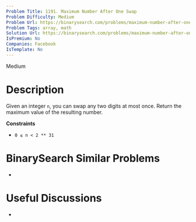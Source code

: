 ```yaml
---
Problem Title: 1191. Maximum Number After One Swap
Problem Difficulty: Medium
Problem Url: https://binarysearch.com/problems/maximum-number-after-one-swap/
Problem Tags: array, math
Solution Url: https://binarysearch.com/problems/maximum-number-after-one-swap/solutions/
IsPremium: No
Companies: Facebook
IsTemplate: No
---
```


<span style="color: ;">Medium</span>

# Description

Given an integer `n`, you can swap any two digits at most once. Return the maximum value of the resulting number.

**Constraints**
- `0 ≤ n < 2 ** 31`

# BinarySearch Similar Problems

- []()

# Useful Discussions

- []()
